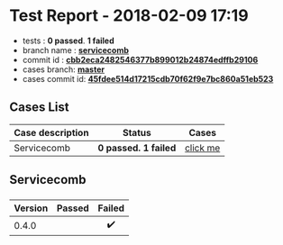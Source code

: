 # Test Report - 2018-02-09 17:19

- tests  : **0 passed**. **1 failed**
- branch name : **[servicecomb](https://github.com/apache/incubator-skywalking/tree/servicecomb)**
- commit id : **[cbb2eca2482546377b899012b24874edffb29106](https://github.com/apache/incubator-skywalking/commit/cbb2eca2482546377b899012b24874edffb29106)**
- cases branch: **[master](https://github.com/SkywalkingTest/skywalking-autotest-scenarios/tree/master)**
- cases commit id: **[45fdee514d17215cdb70f62f9e7bc860a51eb523](https://github.com/SkywalkingTest/skywalking-autotest-scenarios/commit/45fdee514d17215cdb70f62f9e7bc860a51eb523)**

## Cases List

| Case description | Status | Cases|
|:-----|:-----:|:-----:|
|Servicecomb| **0 passed. 1 failed**| [click me](#servicecomb) |

## Servicecomb

### 
|  Version     | Passed | Failed|
|:------------- |:-------:|:-----:|
| 0.4.0  | |:heavy_check_mark:|

